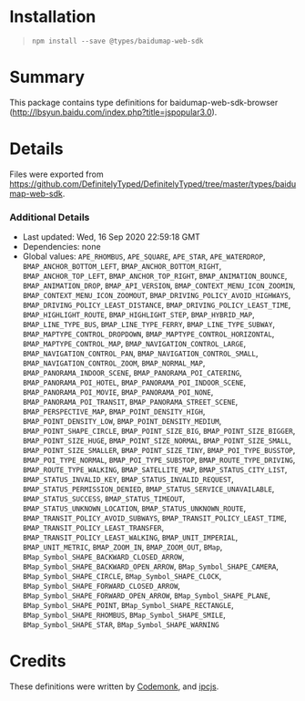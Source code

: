 # Installation
> `npm install --save @types/baidumap-web-sdk`

# Summary
This package contains type definitions for baidumap-web-sdk-browser (http://lbsyun.baidu.com/index.php?title=jspopular3.0).

# Details
Files were exported from https://github.com/DefinitelyTyped/DefinitelyTyped/tree/master/types/baidumap-web-sdk.

### Additional Details
 * Last updated: Wed, 16 Sep 2020 22:59:18 GMT
 * Dependencies: none
 * Global values: `APE_RHOMBUS`, `APE_SQUARE`, `APE_STAR`, `APE_WATERDROP`, `BMAP_ANCHOR_BOTTOM_LEFT`, `BMAP_ANCHOR_BOTTOM_RIGHT`, `BMAP_ANCHOR_TOP_LEFT`, `BMAP_ANCHOR_TOP_RIGHT`, `BMAP_ANIMATION_BOUNCE`, `BMAP_ANIMATION_DROP`, `BMAP_API_VERSION`, `BMAP_CONTEXT_MENU_ICON_ZOOMIN`, `BMAP_CONTEXT_MENU_ICON_ZOOMOUT`, `BMAP_DRIVING_POLICY_AVOID_HIGHWAYS`, `BMAP_DRIVING_POLICY_LEAST_DISTANCE`, `BMAP_DRIVING_POLICY_LEAST_TIME`, `BMAP_HIGHLIGHT_ROUTE`, `BMAP_HIGHLIGHT_STEP`, `BMAP_HYBRID_MAP`, `BMAP_LINE_TYPE_BUS`, `BMAP_LINE_TYPE_FERRY`, `BMAP_LINE_TYPE_SUBWAY`, `BMAP_MAPTYPE_CONTROL_DROPDOWN`, `BMAP_MAPTYPE_CONTROL_HORIZONTAL`, `BMAP_MAPTYPE_CONTROL_MAP`, `BMAP_NAVIGATION_CONTROL_LARGE`, `BMAP_NAVIGATION_CONTROL_PAN`, `BMAP_NAVIGATION_CONTROL_SMALL`, `BMAP_NAVIGATION_CONTROL_ZOOM`, `BMAP_NORMAL_MAP`, `BMAP_PANORAMA_INDOOR_SCENE`, `BMAP_PANORAMA_POI_CATERING`, `BMAP_PANORAMA_POI_HOTEL`, `BMAP_PANORAMA_POI_INDOOR_SCENE`, `BMAP_PANORAMA_POI_MOVIE`, `BMAP_PANORAMA_POI_NONE`, `BMAP_PANORAMA_POI_TRANSIT`, `BMAP_PANORAMA_STREET_SCENE`, `BMAP_PERSPECTIVE_MAP`, `BMAP_POINT_DENSITY_HIGH`, `BMAP_POINT_DENSITY_LOW`, `BMAP_POINT_DENSITY_MEDIUM`, `BMAP_POINT_SHAPE_CIRCLE`, `BMAP_POINT_SIZE_BIG`, `BMAP_POINT_SIZE_BIGGER`, `BMAP_POINT_SIZE_HUGE`, `BMAP_POINT_SIZE_NORMAL`, `BMAP_POINT_SIZE_SMALL`, `BMAP_POINT_SIZE_SMALLER`, `BMAP_POINT_SIZE_TINY`, `BMAP_POI_TYPE_BUSSTOP`, `BMAP_POI_TYPE_NORMAL`, `BMAP_POI_TYPE_SUBSTOP`, `BMAP_ROUTE_TYPE_DRIVING`, `BMAP_ROUTE_TYPE_WALKING`, `BMAP_SATELLITE_MAP`, `BMAP_STATUS_CITY_LIST`, `BMAP_STATUS_INVALID_KEY`, `BMAP_STATUS_INVALID_REQUEST`, `BMAP_STATUS_PERMISSION_DENIED`, `BMAP_STATUS_SERVICE_UNAVAILABLE`, `BMAP_STATUS_SUCCESS`, `BMAP_STATUS_TIMEOUT`, `BMAP_STATUS_UNKNOWN_LOCATION`, `BMAP_STATUS_UNKNOWN_ROUTE`, `BMAP_TRANSIT_POLICY_AVOID_SUBWAYS`, `BMAP_TRANSIT_POLICY_LEAST_TIME`, `BMAP_TRANSIT_POLICY_LEAST_TRANSFER`, `BMAP_TRANSIT_POLICY_LEAST_WALKING`, `BMAP_UNIT_IMPERIAL`, `BMAP_UNIT_METRIC`, `BMAP_ZOOM_IN`, `BMAP_ZOOM_OUT`, `BMap`, `BMap_Symbol_SHAPE_BACKWARD_CLOSED_ARROW`, `BMap_Symbol_SHAPE_BACKWARD_OPEN_ARROW`, `BMap_Symbol_SHAPE_CAMERA`, `BMap_Symbol_SHAPE_CIRCLE`, `BMap_Symbol_SHAPE_CLOCK`, `BMap_Symbol_SHAPE_FORWARD_CLOSED_ARROW`, `BMap_Symbol_SHAPE_FORWARD_OPEN_ARROW`, `BMap_Symbol_SHAPE_PLANE`, `BMap_Symbol_SHAPE_POINT`, `BMap_Symbol_SHAPE_RECTANGLE`, `BMap_Symbol_SHAPE_RHOMBUS`, `BMap_Symbol_SHAPE_SMILE`, `BMap_Symbol_SHAPE_STAR`, `BMap_Symbol_SHAPE_WARNING`

# Credits
These definitions were written by [Codemonk](http://www.youxianxueche.com/), and [ipcjs](https://github.com/ipcjs).
